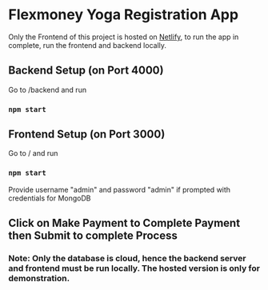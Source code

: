 # Flexmoney Yoga Registration App

Only the Frontend of this project is hosted on [Netlify](https://magical-pothos-1cebb6.netlify.app), to run the app in complete, run the frontend and backend locally.

## Backend Setup (on Port 4000)
Go to /backend and run
### `npm start`

## Frontend Setup (on Port 3000)
Go to / and run
### `npm start`

Provide username "admin" and password "admin" if prompted with credentials for MongoDB

## Click on Make Payment to Complete Payment then Submit to complete Process

### Note: Only the database is cloud, hence the backend server and frontend must be run locally. The hosted version is only for demonstration.
